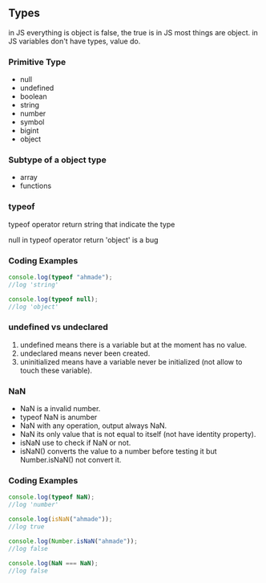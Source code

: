 ## Types
in JS everything is object is false, the true is in JS most things are object.
in JS variables don't have types, value do.

### Primitive Type
- null
- undefined
- boolean
- string
- number
- symbol
- bigint
- object
### Subtype of a object type
- array
- functions
  
### typeof  
typeof operator return string that indicate the type 

null in typeof operator return 'object' is a bug 
### Coding Examples
```javascript
console.log(typeof "ahmade");
//log 'string'

console.log(typeof null);
//log 'object'
```

### undefined vs undeclared
1. undefined means there is a variable but at the moment  has no value.
2. undeclared means never been created.
3. uninitialized means have a variable never be initialized (not allow to touch these variable).

### NaN  
- NaN is a invalid number.
- typeof NaN is anumber
- NaN with any operation, output always NaN.
- NaN its only value that is not equal to itself (not have identity property).
- isNaN use to check if NaN or not.
- isNaN() converts the value to a number before testing it but Number.isNaN() not convert it.
  
### Coding Examples
```javascript
console.log(typeof NaN);
//log 'number'

console.log(isNaN("ahmade"));
//log true

console.log(Number.isNaN("ahmade"));
//log false

console.log(NaN === NaN);
//log false
```



